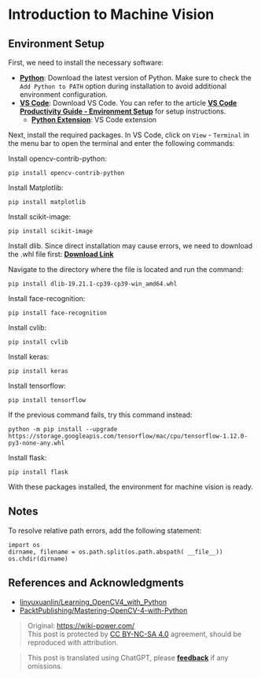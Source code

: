 # Introduction to Machine Vision

## Environment Setup

First, we need to install the necessary software:

- [**Python**](https://www.python.org/downloads/): Download the latest version of Python. Make sure to check the `Add Python to PATH` option during installation to avoid additional environment configuration.
- [**VS Code**](https://code.visualstudio.com/): Download VS Code. You can refer to the article [**VS Code Productivity Guide - Environment Setup**](https://wiki-power.com/VSCode%E7%94%9F%E4%BA%A7%E5%8A%9B%E6%8C%87%E5%8D%97-%E7%8E%AF%E5%A2%83%E9%85%8D%E7%BD%AE) for setup instructions.
  - [**Python Extension**](https://marketplace.visualstudio.com/items?itemName=ms-python.python): VS Code extension

Next, install the required packages. In VS Code, click on `View` - `Terminal` in the menu bar to open the terminal and enter the following commands:

Install opencv-contrib-python:

```shell
pip install opencv-contrib-python
```

Install Matplotlib:

```shell
pip install matplotlib
```

Install scikit-image:

```shell
pip install scikit-image
```

Install dlib. Since direct installation may cause errors, we need to download the .whl file first: [**Download Link**](https://cdn.jsdelivr.net/gh/linyuxuanlin/File-host/software-development/dlib-19.21.1-cp39-cp39-win_amd64.whl)

Navigate to the directory where the file is located and run the command:

```shell
pip install dlib-19.21.1-cp39-cp39-win_amd64.whl
```

Install face-recognition:

```shell
pip install face-recognition
```

Install cvlib:

```shell
pip install cvlib
```

Install keras:

```shell
pip install keras
```

Install tensorflow:

```shell
pip install tensorflow
```

If the previous command fails, try this command instead:

```
python -m pip install --upgrade https://storage.googleapis.com/tensorflow/mac/cpu/tensorflow-1.12.0-py3-none-any.whl
```

Install flask:

```shell
pip install flask
```

With these packages installed, the environment for machine vision is ready.

## Notes

To resolve relative path errors, add the following statement:

```shell
import os
dirname, filename = os.path.split(os.path.abspath( __file__))
os.chdir(dirname)
```

## References and Acknowledgments

- [linyuxuanlin/Learning_OpenCV4_with_Python](https://github.com/linyuxuanlin/Learning_OpenCV4_with_Python)
- [PacktPublishing/Mastering-OpenCV-4-with-Python](https://github.com/PacktPublishing/Mastering-OpenCV-4-with-Python)

> Original: <https://wiki-power.com/>  
> This post is protected by [CC BY-NC-SA 4.0](https://creativecommons.org/licenses/by/4.0/deed.en) agreement, should be reproduced with attribution.

> This post is translated using ChatGPT, please [**feedback**](https://github.com/linyuxuanlin/Wiki_MkDocs/issues/new) if any omissions.